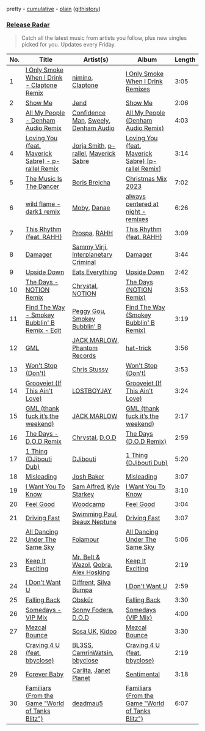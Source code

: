 pretty - [cumulative](/playlists/cumulative/Release%20Radar.md) - [plain](/playlists/plain/37i9dQZEVXbsudmxBFKW7G) ([githistory](https://github.githistory.xyz/vitokorn/spotify-playlist-archive/blob/master/playlists/plain/37i9dQZEVXbsudmxBFKW7G))
### [Release Radar](https://open.spotify.com/playlist/37i9dQZEVXbsudmxBFKW7G)

> Catch all the latest music from artists you follow, plus new singles picked for you. Updates every Friday.

| No. | Title | Artist(s) | Album | Length |
|---|---|---|---|---|
| 1 | [I Only Smoke When I Drink - Claptone Remix](https://open.spotify.com/track/1OtJwDNkoC25sBrBu6wHJv) | [nimino](https://open.spotify.com/artist/5x0R3zoC09GMiRJomoexLV), [Claptone](https://open.spotify.com/artist/4mncDFjVLUa3s025Tct3Ry) | [I Only Smoke When I Drink Remixes](https://open.spotify.com/album/49SdiGWkN6XqxoYeQPHRzd) | 3:05 |
| 2 | [Show Me](https://open.spotify.com/track/1kr1CuVE3YH4awSCN0Jj08) | [Jend](https://open.spotify.com/artist/56WlN4e9YbaEI8KdXaFgTN) | [Show Me](https://open.spotify.com/album/6hi53PmXjoEF55zbFpgTjH) | 2:06 |
| 3 | [All My People - Denham Audio Remix](https://open.spotify.com/track/7DCe5FBxNioDJ4rqPJPdND) | [Confidence Man](https://open.spotify.com/artist/0RwXnFrEoI8tltFvYpJgP6), [Sweely](https://open.spotify.com/artist/1SYJDHr7kjUL4LlfK1jJ9m), [Denham Audio](https://open.spotify.com/artist/2gyrzIEBDddx6GsW60DnW1) | [All My People (Denham Audio Remix)](https://open.spotify.com/album/6v21rRIAYgEmdSEtBbCgc9) | 4:03 |
| 4 | [Loving You (feat. Maverick Sabre) - p-rallel Remix](https://open.spotify.com/track/1RBwqOOstUHSyDswQW02Hp) | [Jorja Smith](https://open.spotify.com/artist/1CoZyIx7UvdxT5c8UkMzHd), [p-rallel](https://open.spotify.com/artist/0YSI1Vwzd1u7wO7p3md4qD), [Maverick Sabre](https://open.spotify.com/artist/0ukgrNYk51TkMQr0f2Br4Q) | [Loving You (feat. Maverick Sabre) [p-rallel Remix]](https://open.spotify.com/album/10RvfUmFElbOepMjn1nz38) | 3:14 |
| 5 | [The Music Is The Dancer](https://open.spotify.com/track/0MT9UQwK6VpvaTNUWLkkcV) | [Boris Brejcha](https://open.spotify.com/artist/6caPJFLv1wesmM7gwK1ACy) | [Christmas Mix 2023](https://open.spotify.com/album/6ucM5dfEYBPExrcSTwmGfY) | 7:02 |
| 6 | [wild flame - dark1 remix](https://open.spotify.com/track/3NbyKUSoiVjNdl71FhKsw4) | [Moby](https://open.spotify.com/artist/3OsRAKCvk37zwYcnzRf5XF), [Danae](https://open.spotify.com/artist/4XGbImQ57lk6FWLIWYpOWM) | [always centered at night - remixes](https://open.spotify.com/album/0FwiMRIlzKZEXLDwkxxS2j) | 6:26 |
| 7 | [This Rhythm (feat. RAHH)](https://open.spotify.com/track/6IJXIYexhKZHKbYYPleAUT) | [Prospa](https://open.spotify.com/artist/6HabM2PUM519iIxervGWSb), [RAHH](https://open.spotify.com/artist/1WR2sls6n0N1usqywvysnX) | [This Rhythm (feat. RAHH)](https://open.spotify.com/album/6byZV4u6nwuuGLFY3TaMzh) | 3:09 |
| 8 | [Damager](https://open.spotify.com/track/7lNxQksP0anFNGEq8zsjMS) | [Sammy Virji](https://open.spotify.com/artist/1GuqTQbuixFHD6eBkFwVcb), [Interplanetary Criminal](https://open.spotify.com/artist/6uJ51uV5rYzu1MJkC4CceI) | [Damager](https://open.spotify.com/album/2BtrCfwSWpUByzO4leFHJB) | 3:44 |
| 9 | [Upside Down](https://open.spotify.com/track/0c4Nc8b09Ry23plhCf387W) | [Eats Everything](https://open.spotify.com/artist/4W991QdgKWX4TO864ypInA) | [Upside Down](https://open.spotify.com/album/3GE1ciHI7qSIoY8HQ2jePH) | 2:42 |
| 10 | [The Days - NOTION Remix](https://open.spotify.com/track/2FAZskT9yRjp2Oow9szJD8) | [Chrystal](https://open.spotify.com/artist/5bQ3wFgekuIMIcWJuxkqLK), [NOTION](https://open.spotify.com/artist/1uRVM0wBdtyEuU582EeKJM) | [The Days (NOTION Remix)](https://open.spotify.com/album/15gT6ikjvzrlIxQ5eTpqLJ) | 3:53 |
| 11 | [Find The Way - Smokey Bubblin' B Remix - Edit](https://open.spotify.com/track/2ZPtUFGyi6SrPCSSnXwenD) | [Peggy Gou](https://open.spotify.com/artist/2mLA48B366zkELXYx7hcDN), [Smokey Bubblin' B](https://open.spotify.com/artist/1iXq8vdKgJp43m1vhiAmUM) | [Find The Way (Smokey Bubblin' B Remix)](https://open.spotify.com/album/0VGwTefFVC2h5X9UBQ3qm8) | 3:19 |
| 12 | [GML](https://open.spotify.com/track/591lLgFEVR2txtMDkmwwE5) | [JACK MARLOW](https://open.spotify.com/artist/5qIDbjJ9VyV3eogXzEA6H3), [Phantom Records](https://open.spotify.com/artist/1dHcunJQkysyrXIhVS7rOE) | [hat-trick](https://open.spotify.com/album/2sJV3sIbIUioDuXELCXSjp) | 3:56 |
| 13 | [Won't Stop (Don't)](https://open.spotify.com/track/43FiKNMmSDaI7V1U8i5CZI) | [Chris Stussy](https://open.spotify.com/artist/3BxjasMelf9pKaE4f7Y0So) | [Won't Stop (Don't)](https://open.spotify.com/album/0wL4LsbLuwgFzqytJj97Lu) | 3:53 |
| 14 | [Groovejet (If This Ain't Love)](https://open.spotify.com/track/6LB6i2iCywifKHg0w5PJ1Q) | [LOSTBOYJAY](https://open.spotify.com/artist/1k0BkkbwTGZGBqrNWwuucL) | [Groovejet (If This Ain't Love)](https://open.spotify.com/album/271PMAzZstjYBAyypPMrPi) | 3:24 |
| 15 | [GML (thank fuck it’s the weekend)](https://open.spotify.com/track/1ylAagblXaekleEan37UQR) | [JACK MARLOW](https://open.spotify.com/artist/5qIDbjJ9VyV3eogXzEA6H3) | [GML (thank fuck it’s the weekend)](https://open.spotify.com/album/4APevZB8PfwjBUGKNbda0V) | 2:17 |
| 16 | [The Days - D.O.D Remix](https://open.spotify.com/track/23VwsDnz3bvQYiwOTGfC1L) | [Chrystal](https://open.spotify.com/artist/5bQ3wFgekuIMIcWJuxkqLK), [D.O.D](https://open.spotify.com/artist/0Cs47vvRsPgEfliBU9KDiB) | [The Days (D.O.D Remix)](https://open.spotify.com/album/2dH7BWztKQOznx7LT4l65I) | 2:59 |
| 17 | [1 Thing (DJibouti Dub)](https://open.spotify.com/track/0iwEad4T5N0dQVoPcR3ADH) | [DJibouti](https://open.spotify.com/artist/2PyUWRpP3uy6MrZB1rPxQw) | [1 Thing (DJibouti Dub)](https://open.spotify.com/album/1QubZs56qbXL6Tce8ysA24) | 5:20 |
| 18 | [Misleading](https://open.spotify.com/track/6yozk84rHLypCWk50d5mTE) | [Josh Baker](https://open.spotify.com/artist/4zf8Awb8y1X9qwL4oiVRd6) | [Misleading](https://open.spotify.com/album/4a47UgngMFU3wHG12oPQN5) | 3:07 |
| 19 | [I Want You To Know](https://open.spotify.com/track/3lXC7mTOd15oE6nmrG0HLW) | [Sam Alfred](https://open.spotify.com/artist/4PVzoVUDxey3mxGdkf4HgR), [Kyle Starkey](https://open.spotify.com/artist/1crvHImsszKXTJr4wsOPhe) | [I Want You To Know](https://open.spotify.com/album/2zAwgvpAckW8rG7vgiDCZS) | 3:10 |
| 20 | [Feel Good](https://open.spotify.com/track/7bcIg56ekbCMyYKQGyB9Mh) | [Woodcamp](https://open.spotify.com/artist/4X4OIDYqg755pwdswXUXb3) | [Feel Good](https://open.spotify.com/album/19kBzWKFMIYIC2rQGeDdz9) | 3:04 |
| 21 | [Driving Fast](https://open.spotify.com/track/6bVY1XClQ5LNXZsF9J7uOz) | [Swimming Paul](https://open.spotify.com/artist/5rEwPEAHq2q1yW3wF4av5s), [Beaux Neptune](https://open.spotify.com/artist/78yjqwSo3AshRgJwAfeFZj) | [Driving Fast](https://open.spotify.com/album/1LM3dBanBig1Fqy4IwF0E8) | 3:07 |
| 22 | [All Dancing Under The Same Sky](https://open.spotify.com/track/34nU6alDYCoJUQCPEgzrNl) | [Folamour](https://open.spotify.com/artist/6pJY5At9SiMpAOBrw9YosS) | [All Dancing Under The Same Sky](https://open.spotify.com/album/7neGZmdsrMN8lCICKR7LuR) | 5:06 |
| 23 | [Keep It Exciting](https://open.spotify.com/track/4hks1EK6HEi0yNn9qCEXUp) | [Mr. Belt & Wezol](https://open.spotify.com/artist/19VDJ9IKyBSUMDJxLsasP6), [Qobra](https://open.spotify.com/artist/1bjS3iRdJCgf410FMDVKGE), [Alex Hosking](https://open.spotify.com/artist/5YCU9eHY4IYTyNa8XRFuw9) | [Keep It Exciting](https://open.spotify.com/album/1IgE29idg8rtuHt40gfvyL) | 2:19 |
| 24 | [I Don't Want U](https://open.spotify.com/track/0riaqupdgVCf58PyhOoh26) | [Diffrent](https://open.spotify.com/artist/7mycnkT3eOskxxGbN9skkV), [Silva Bumpa](https://open.spotify.com/artist/2dPLkqesvPXpIlP65JoLrf) | [I Don't Want U](https://open.spotify.com/album/1APiHnDcdonUwy6mtfUpeO) | 2:59 |
| 25 | [Falling Back](https://open.spotify.com/track/6Vd1DMK1agDDFoAJyvSSaI) | [Obskür](https://open.spotify.com/artist/29MTNlaVntQaQiDyj8KGwx) | [Falling Back](https://open.spotify.com/album/1PNLHxshVVuPtCQgY7tWGo) | 3:30 |
| 26 | [Somedays - VIP Mix](https://open.spotify.com/track/5E0vWLfp7X3RObrYaN3D2t) | [Sonny Fodera](https://open.spotify.com/artist/39B7ChWwrWDs7zXlsu3MoP), [D.O.D](https://open.spotify.com/artist/0Cs47vvRsPgEfliBU9KDiB) | [Somedays (VIP Mix)](https://open.spotify.com/album/2ecLp5E4G3ByRKWfK9Kj2P) | 4:00 |
| 27 | [Mezcal Bounce](https://open.spotify.com/track/5Wr6bUQZoQYxXonKQCoQAt) | [Sosa UK](https://open.spotify.com/artist/3JlN0MeWVJq0vjvsvWCRZ5), [Kidoo](https://open.spotify.com/artist/0oM2tcepZGxojGEvnYrIOD) | [Mezcal Bounce](https://open.spotify.com/album/2aJEt3IXffsdzso2o80yQa) | 3:30 |
| 28 | [Craving 4 U (feat. bbyclose)](https://open.spotify.com/track/2j6CAcq3nUjNCdEAE9xYpZ) | [BL3SS](https://open.spotify.com/artist/6kbR2eL4hecj3rFwGOsYsI), [CamrinWatsin](https://open.spotify.com/artist/20rKUmFZsfv9GBXiv6R9d6), [bbyclose](https://open.spotify.com/artist/2UNjfzEkfsdWVDwnuD6vdH) | [Craving 4 U (feat. bbyclose)](https://open.spotify.com/album/6VIs4Ijm0PCcaIFZdaRlY0) | 2:19 |
| 29 | [Forever Baby](https://open.spotify.com/track/07A5bghc5rp1kXuAYwl7Eo) | [Carlita](https://open.spotify.com/artist/1GVbOnrND8b3eh2JZ4opw8), [Janet Planet](https://open.spotify.com/artist/6WaeCF7BKSHfUuOj4ggRoq) | [Sentimental](https://open.spotify.com/album/15JwpSbmrg94260qjQQYse) | 3:18 |
| 30 | [Familiars (From the Game "World of Tanks Blitz")](https://open.spotify.com/track/4jaoBjvV9goyLG0o41Uhzx) | [deadmau5](https://open.spotify.com/artist/2CIMQHirSU0MQqyYHq0eOx) | [Familiars (From the Game "World of Tanks Blitz")](https://open.spotify.com/album/5dbaxGVxlxtaV8vVcQ4nYF) | 6:07 |